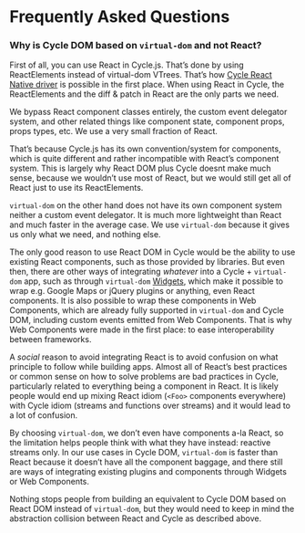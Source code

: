# Frequently Asked Questions

### Why is Cycle DOM based on `virtual-dom` and not React?

First of all, you can use React in Cycle.js. That’s done by using ReactElements instead of virtual-dom VTrees. That’s how [Cycle React Native driver](https://github.com/cyclejs/cycle-react-native) is possible in the first place. When using React in Cycle, the ReactElements and the diff & patch in React are the only parts we need.

We bypass React component classes entirely, the custom event delegator system, and other related things like component state, component props, props types, etc. We use a very small fraction of React.

That’s because Cycle.js has its own convention/system for components, which is quite different and rather incompatible with React’s component system. This is largely why React DOM plus Cycle doesnt make much sense, because we wouldn’t use most of React, but we would still get all of React just to use its ReactElements.

`virtual-dom` on the other hand does not have its own component system neither a custom event delegator. It is much more lightweight than React and much faster in the average case. We use `virtual-dom` because it gives us only what we need, and nothing else.

The only good reason to use React DOM in Cycle would be the ability to use existing React components, such as those provided by libraries. But even then, there are other ways of integrating *whatever* into a Cycle + `virtual-dom` app, such as through `virtual-dom` [Widgets](https://github.com/Matt-Esch/virtual-dom/blob/master/docs/widget.md), which make it possible to wrap e.g. Google Maps or jQuery plugins or anything, even React components. It is also possible to wrap these components in Web Components, which are already fully supported in `virtual-dom` and Cycle DOM, including custom events emitted from Web Components. That is why Web Components were made in the first place: to ease interoperability between frameworks.

A *social* reason to avoid integrating React is to avoid confusion on what principle to follow while building apps. Almost all of React’s best practices or common sense on how to solve problems are bad practices in Cycle, particularly related to everything being a component in React. It is likely people would end up mixing React idiom (`<Foo>` components everywhere) with Cycle idiom (streams and functions over streams) and it would lead to a lot of confusion.

By choosing `virtual-dom`, we don’t even have components a-la React, so the limitation helps people think with what they have instead: reactive streams only. In our use cases in Cycle DOM, `virtual-dom` is faster than React because it doesn’t have all the component baggage, and there still are ways of integrating existing plugins and components through Widgets or Web Components.

Nothing stops people from building an equivalent to Cycle DOM based on React DOM instead of `virtual-dom`, but they would need to keep in mind the abstraction collision between React and Cycle as described above.
